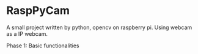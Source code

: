 # RaspPyCam
A small project written by python, opencv on raspberry pi. Using webcam as a IP webcam.

Phase 1: Basic functionalities
